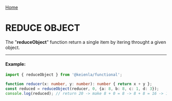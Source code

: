[Home](./../../README.md)

# REDUCE OBJECT

The "**reduceObject**" function return a single item by itering throught a given object.

--------------
#### Example:
``` typescript
import { reduceObject } from '@keienla/functional';

function reducer(x: number, y: number): number { return x + y };
const reduced = reduceObject(reducer, 0, {a: 8, b: 8, c: 1, d: 3});
console.log(reduced); // return 20 -> make 8 + 0 = 8 -> 8 + 8 = 16 -> 16 + 1 = 17 -> 17 + 3 = 20
```
